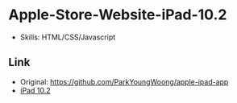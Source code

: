 # Apple-Store-Website-iPad-10.2
- Skills: HTML/CSS/Javascript

## Link
- Original: https://github.com/ParkYoungWoong/apple-ipad-app
- [iPad 10.2](https://apple-store-website-i-pad-10-2.vercel.app/)

